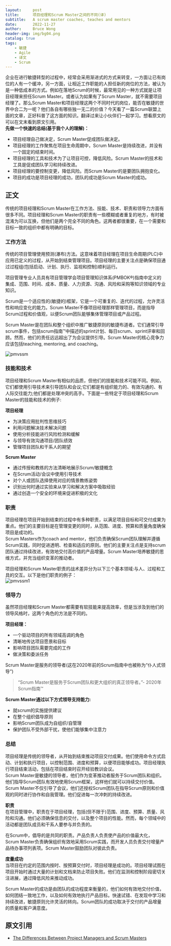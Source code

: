 ```yaml
---
layout:     post
title:      项目经理和Scrum Master之间的不同(译) 
subtitle:   A scrum master coaches, teaches and mentors
date:       2022-11-27
author:     Bruce Wong
header-img: img/bg04.png 
catalog: true
tags:
    - 敏捷
    - Agile
    - 译文
    - Scrum
---
```


企业在进行敏捷转型的过程中，经常会采用渐进式的方式来转变，一方面让已有岗位的人有一个缓冲，另一方面，让相近工作职能的人担任新的岗位的方法，被认为是一种低成本的方式。例如在落地Scrum的时候，最常用见的一种方式就是让项目经理来担任Scrum Master。或者认为如果有了Scrum Master，就不需要项目经理了。那么Scrum Master和项目经理这两个不同时代的岗位，能否在敏捷的世界中合二为一呢？他们各自有哪些独一无二的价值？今天看了一篇Scrum联盟上面的文章，正好科普了这方面的知识。翻译过来让小伙伴们一起学习。想看原文的可以在文末看到原文引用。  
**先做一个快速的总结(基于我个人的理解)：**  
+ 项目经理自己做决定，Scrum Master促成团队做决定。   
+ 项目经理的工作聚焦在项目生命周期中，Scrum Master是持续改进，并没有一个固定的结束时间。  
+ 项目经理的工具和技术为了让项目可控，降低风险。Scrum Master的技术和工具是促成团队学习和持续改进。
+ 项目经理的要控制变更，降低风险。而Scrum Master的是要团队拥抱变化。 
+ 项目的成功是项目经理的成功，团队的成功是Scrum Master的成功。  

## 正文  
传统的项目经理和Scrum Master在工作方法、技能、技术、职责和领导力方面有很多不同。项目经理和Scrum Master的职责有一些模糊或者重复的地方，有时被混淆为可以互换，但他们是两个完全不同的角色。这两者都很重要，在一个需要和目标一致的组织中都有明确的目标。  

### 工作方法  
传统的项目管理使用预测(瀑布)方法。这意味着项目经理在项目生命周期(PLC)中应用已定义的过程，从开始到结束管理项目。项目经理的主要关注点是确保项目通过过程组(包括启动、计划、执行、监视和控制)顺利运行。  

项目管理专业人员具有项目管理学会项目管理知识体系(PMBOK®)指南中定义的集成、范围、时间、成本、质量、人力资源、沟通、风险和采购等知识领域的专业知识。  

Scrum是一个适应性的(敏捷的)框架，它是一个可重复的、迭代的过程，允许灵活性和响应变化的能力。Scrum Master不像项目经理那样管理项目，而是指导Scrum过程和价值观，以便Scrum团队能够集体管理项目或产品过程。  

Scrum Master是在团队和整个组织中推广敏捷原则的敏捷布道者。它们通常引导scrum事件，包括scrum指南™中描述的sprint计划、每日scrum、sprint评审和回顾。然而，他们的责任远远超出了为会议提供引导。Scrum Master的核心竞争力应该包括teaching, mentoring, and coaching。  

![pmvssm](/img/scrum/pmvssm.png "ProjectManager ScrumMaster")  

### 技能和技术  
项目经理和Scrum Master有相似的品质，但他们的技能和技术可能不同。例如，它们都使用引导技术来引导团队和会议;它们都是有组织能力的、有效沟通的、有人际交往能力;他们都是处理冲突的高手。下面是一些特定于项目经理和Scrum Master的技能和技术的例子:  

**项目经理**
+ 为决策应用批判性思维技巧  
+ 利用问题解决技术解决问题  
+ 使用分析技能进行风险检测和缓解  
+ 与领导有效沟通项目/团队绩效  
+ 管理项目团队和干系人的期望  

**Scrum Master**  
+ 通过传授和教练的方法清晰地展示Scrum/敏捷概念  
+ 在Scrum活动/会议中使用引导技术  
+ 对个人或团队选择使用对应的情景教练姿势  
+ 识别出何时通过实验来从学习和解决方案中吸取经验  
+ 通过创造一个安全的环境来促进积极的文化  

### 职责 
项目经理在项目开始到结束的过程中有多种职责，以满足项目目标和可交付成果为重点。他们的主要目标是在管理变更的同时，从范围、进度、预算和质量角度确保项目是成功的。  
Scrum Masters作为coach and mentor，他们负责确保Scrum团队理解并遵循Scrum实践，同时促进透明、检查和适应的原则。他们的主要关注点是支持scrum团队通过持续改进，有效地交付高价值的产品增量。Scrum Master培养敏捷的思维方式，并充当组织变革的推动者。  

项目经理和Scrum Master职责的战术差异分为以下三个基本领域:与人、过程和工具的交互。以下是他们职责的例子：  
![pmvssm1](/img/scrum/pmvssm1.png "ProjectManager ScrumMaster1")  

### 领导力  
虽然项目经理和Scrum Master都需要有软技能来提高效率，但是当涉及到他们的领导风格时，这两个角色的方法是不同的。  

**项目经理：**
+ 一个驱动项目的所有领域高调的角色  
+ 清晰地传达项目愿景和目标  
+ 影响项目团队需要完成的工作  
+ 做决策和委派任务  

Scrum Master是服务的领导者(这在2020年前的Scrum指南中也被称为“仆人式领导”)  
> “Scrum Master是服务于Scrum团队和更大组织的真正领导者。”- 2020年Scrum指南™  

**Scrum Master通过以下方式领导支持能力:**  
+ 就scrum的实施提供建议  
+ 在整个组织倡导原则  
+ 影响Scrum团队成为自组织/自管理  
+ 保护团队不受外部干扰，使他们能够集中注意力  

### 总结  
项目经理是传统的领导者，从开始到结束推动项目交付成果。他们使用命令方式启动、计划和执行项目，以控制范围、进度和预算，以便项目能够成功。项目经理执行项目结束活动，包括在项目结束时召开经验教训会议。  
Scrum Master是敏捷的领导者，他们作为变革推动者服务于Scrum团队和组织。他们指导Scrum团队有效地使用Scrum框架，这样他们就可以持续交付价值。Scrum Master不仅引导了会议，他们还授权Scrum团队在指导Scrum原则和价值观的同时进行协作和自我管理。他们促进每一次冲刺的持续改进。  

**职责**  
在项目管理中，职责在于项目经理，包括(但不限于)范围、进度、预算、质量、风险和沟通。他们必须确保信息的交付，以及整个项目的性能。然而，每个领域中的活动都是团队成员和干系人要参与并负责的。  

在Scrum中，倡导的是共同的职责。产品负责人负责使产品的价值最大化，Scrum Master负责确保组织有效地采用Scrum实践，而开发人员负责交付增量产品待办事项列表项。Scrum Master鼓励团队对彼此负责。  

**度量成功**  
当项目在约定的范围内按时、按预算交付时，项目经理是成功的。项目经理试图在项目开始时通过大量的计划和文档来防止项目失败。他们在监测和控制阶段密切关注进展，通过降低风险来推动成功。  

Scrum Master的成功是由团队的成功程度来衡量的，他们如何有效地交付价值，如何团结一致地工作，以及如何有效地执行产品目标。快速试错、在发现中学习和持续改进，敏捷原则允许灵活的转向。Scrum团队的成功取决于交付的产品增量的质量和客户满意度。  

## 原文引用
- [The Differences Between Project Managers and Scrum Masters](https://resources.scrumalliance.org/Article/difference-project-managers-scrum-masters)
